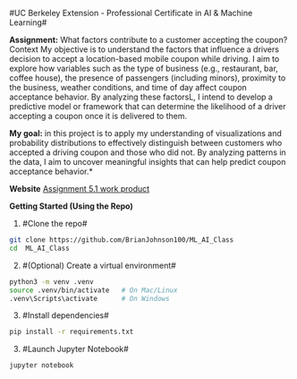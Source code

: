 
#UC Berkeley Extension - Professional Certificate in AI & Machine Learning#

**Assignment:** What factors contribute to a customer accepting the coupon?
Context My objective is to understand the factors that influence a drivers decision to accept a location-based mobile coupon while driving. I aim to explore how variables such as the type of business (e.g., restaurant, bar, coffee house), the presence of passengers (including minors), proximity to the business, weather conditions, and time of day affect coupon acceptance behavior. By analyzing these factorsL, I intend to develop a predictive model or framework that can determine the likelihood of a driver accepting a coupon once it is delivered to them.

**My goal:** in this project is to apply my understanding of visualizations and probability distributions to effectively distinguish between customers who accepted a driving coupon and those who did not. By analyzing patterns in the data, I aim to uncover meaningful insights that can help predict coupon acceptance behavior.*

**Website**
[Assignment 5.1 work product](https://github.com/BrianJohnson100/ML_AI_Class)

**Getting Started (Using the Repo)**

1.  #Clone the repo#
```bash
git clone https://github.com/BrianJohnson100/ML_AI_Class
cd  ML_AI_Class
```

2.  #(Optional) Create a virtual environment#
```bash
python3 -m venv .venv
source .venv/bin/activate   # On Mac/Linux
.venv\Scripts\activate      # On Windows
```

3. #Install dependencies#
```bash
pip install -r requirements.txt
```

3. #Launch Jupyter Notebook#
```bash
jupyter notebook
```
